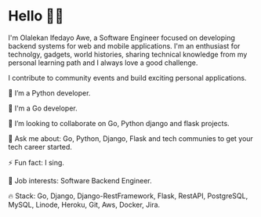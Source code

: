 # Hello 👋🏾
I'm Olalekan Ifedayo Awe, a Software Engineer focused on developing backend systems for web and mobile applications. I'm an enthusiast for technolgy, gadgets, world histories, sharing technical knowledge from my personal learning path and I always love a good challenge.

I contribute to community events and build exciting personal applications.

🌱 I’m a Python developer.

🐥 I'm a Go developer.

👯 I’m looking to collaborate on Go, Python django and flask projects.

💬 Ask me about: Go, Python, Django, Flask and tech communies to get your tech career started.

⚡ Fun fact: I sing.

💼 Job interests: Software Backend Engineer.

🔥 Stack: Go, Django, Django-RestFramework, Flask, RestAPI, PostgreSQL, MySQL, Linode, Heroku, Git, Aws, Docker, Jira.
